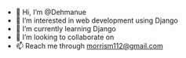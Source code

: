 - 👋 Hi, I’m @Dehmanue
- 👀 I’m interested in web development using Django 
- 🌱 I’m currently learning Django
- 💞️ I’m looking to collaborate on 
- 📫 Reach me through morrism112@gmail.com

<!---
Dehmanue/Dehmanue is a ✨ special ✨ repository because its `README.md` (this file) appears on your GitHub profile.
You can click the Preview link to take a look at your changes.
--->
